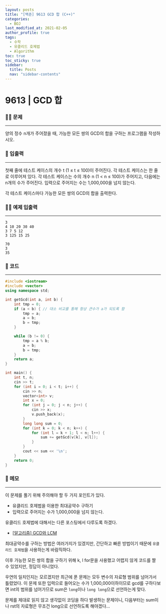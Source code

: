 ```yaml
---
layout: posts
title: "[백준] 9613 GCD 합 (C++)"
categories:
  - BOJ
last_modified_at: 2021-02-05
author_profile: true
tags:
  - 수학
  - 유클리드 호제법
  - Algorithm
toc: true
toc_sticky: true
sidebar:
  title: Posts
  nav: "sidebar-contents"
---
```


# 9613 | GCD 합


### 🙋‍♀️ 문제

-----

양의 정수 n개가 주어졌을 때, 가능한 모든 쌍의 GCD의 합을 구하는 프로그램을 작성하시오.

### 🙌 입출력

-----

첫째 줄에 테스트 케이스의 개수 t (1 ≤ t ≤ 100)이 주어진다. 각 테스트 케이스는 한 줄로 이루어져 있다. 각 테스트 케이스는 수의 개수 n (1 < n ≤ 100)가 주어지고, 다음에는 n개의 수가 주어진다. 입력으로 주어지는 수는 1,000,000을 넘지 않는다.

각 테스트 케이스마다 가능한 모든 쌍의 GCD의 합을 출력한다.

### 🙋‍♂️ 예제 입출력

-----

```
3
4 10 20 30 40
3 7 5 12
3 125 15 25
```

```
70
3
35
```

### 🚀 코드

-----

```c++
#include <iostream>
#include <vector>
using namespace std;

int getGcd(int a, int b) {
	int tmp = 0;
	if (a < b) { // 대소 비교를 통해 항상 큰수가 a가 되도록 함
		tmp = a;
		a = b;
		b = tmp;
	}

	while (b != 0) {
		tmp = a % b;
		a = b;
		b = tmp;
	}
	return a;
}

int main() {
	int t, n;
	cin >> t;
	for (int i = 0; i < t; i++) {
		cin >> n;
		vector<int> v;
		int x = 0;
		for (int j = 0; j < n; j++) {
			cin >> x;
			v.push_back(x);
		}
		long long sum = 0;
		for (int k = 0; k < n; k++) {
			for (int l = k + 1; l < n; l++) {
				sum += getGcd(v[k], v[l]);
			}
		}
		cout << sum << '\n';
	}
	return 0;
}
```

### 🌠 메모

-----

이 문제를 풀기 위해 주의해야 할 두 가지 포인트가 있다.
  - 유클리드 호제법을 이용한 최대공약수 구하기
  - 입력으로 주어지는 수가 1,000,000을 넘지 않는다.

유클리드 호제법에 대해서는 다른 포스팅에서 다루도록 하겠다.
  - <a href="https://jerimo.github.io/algorithm/gcd/">[알고리즘] GCD와 LCM</a>

최대공약수를 구하는 방법은 여러가지가 있겠지만, 간단하고 빠른 방법이기 때문에 ```유클리드 호제법```을 사용하는게 바람직하다.

이후 가능한 모든 쌍의 합을 구하기 위해 k, l for문을 사용했고 어렵지 않게 코드를 짤 수 있었지만, 정답이 아니었다.

우연의 일치인지는 모르겠지만 최근에 푼 문제는 모두 변수의 자료형 범위를 넘어가서 틀렸었다. 이 문제 또한 입력으로 들어오는 수가 1,000,000이하이므로 gcd를 구하다보면 int의 범위를 넘어가므로 sum은 ```long```이나 ```long long```으로 선언하는게 맞다.

문제를 제대로 읽지 않고 생각없이 코딩을 하다 발생하는 문제이니, 다음부터는 sum이나 rst의 자료형은 무조건 long으로 선언하도록 해야겠다...
